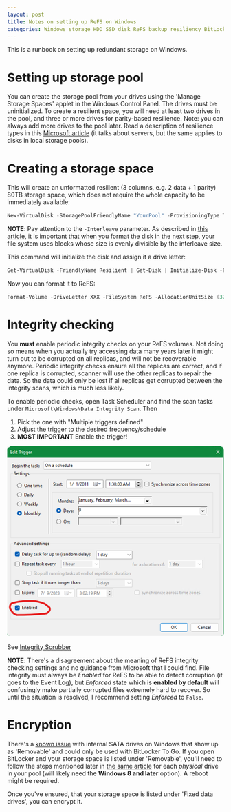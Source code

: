 ```yaml
---
layout: post
title: Notes on setting up ReFS on Windows
categories: Windows storage HDD SSD disk ReFS backup resiliency BitLocker
---
```


This is a runbook on setting up redundant storage on Windows.

# Setting up storage pool

You can create the storage pool from your drives using the 'Manage Storage Spaces'
applet in the Windows Control Panel. The drives must be uninitialized.
To create a resilient space, you will need at least two drives in the pool,
and three or more drives for parity-based resilience. Note: you can always add more
drives to the pool later. Read a description of resilience types in this
[Microsoft article](https://docs.microsoft.com/en-us/azure-stack/hci/concepts/plan-volumes#with-four-or-more-servers)
(it talks about servers, but the same applies to disks in local storage pools).

# Creating a storage space

This will create an unformatted resilient (3 columns, e.g. 2 data + 1 parity)
80TB storage space, which does not require the whole capacity to be immediately available:

```powershell
New-VirtualDisk -StoragePoolFriendlyName "YourPool" -ProvisioningType Thin -Interleave 32KB -FriendlyName Resilient -Size 80TB -ResiliencySettingName Parity -NumberOfColumns 3
```

**NOTE**: Pay attention to the `-Interleave` parameter. As described in [this article](https://storagespaceswarstories.com/storage-spaces-and-slow-parity-performance/),
it is important that when you format the disk in the next step, your file system uses
blocks whose size is evenly divisible by the interleave size.

This command will initialize the disk and assign it a drive letter:

```powershell
Get-VirtualDisk -FriendlyName Resilient | Get-Disk | Initialize-Disk -PassThru | New-Partition -UseMaximumSize -AssignDriveLetter
```

Now you can format it to ReFS:

```powershell
Format-Volume -DriveLetter XXX -FileSystem ReFS -AllocationUnitSize (32*1024*YYY) -SetIntegrityStreams $True
```

# Integrity checking

You **must** enable periodic integrity checks on your ReFS volumes. Not doing so
means when you actually try accessing data many years later it might turn out to be
corrupted on all replicas, and will not be recoverable anymore. Periodic integrity
checks ensure all the replicas are correct, and if one replica is corrupted,
scanner will use the other replicas to repair the data. So the data could only be lost
if all replicas get corrupted between the integrity scans, which is much less likely.

To enable periodic checks, open Task Scheduler and find the scan tasks under
`Microsoft\Windows\Data Integrity Scan`. Then

1. Pick the one with "Multiple triggers defined"
2. Adjust the trigger to the desired frequency/schedule
3. **MOST IMPORTANT** Enable the trigger!

![Edit Trigger window showing the `Enabled` checkbox](/images/Integrity-Scrub-Trigger.png)

See [Integrity Scrubber](https://docs.microsoft.com/en-us/windows-server/storage/refs/integrity-streams#integrity-scrubber)

**NOTE**: There's a disagreement about the meaning of ReFS integrity checking settings
and no guidance from Microsoft that I could find. File integrity must always be _Enabled_
for ReFS to be able to detect corruption (it goes to the Event Log), but _Enforced_ state
which is **enabled by default** will confusingly make partially corrupted files extremely
hard to recover. So until the situation is resolved, I recommend setting _Enforced_ to `False`.


# Encryption

There's a [known issue](https://support.microsoft.com/en-us/topic/internal-sata-drives-show-up-as-removeable-media-1f806a64-8661-95a6-adc7-ce65a976c8dd)
with internal SATA drives on Windows that show up
as 'Removable' and could only be used with BitLocker To Go.
If you open BitLocker and your storage space is listed under 'Removable',
you'll need to follow the steps mentioned later in
[the same article](https://support.microsoft.com/en-us/topic/internal-sata-drives-show-up-as-removeable-media-1f806a64-8661-95a6-adc7-ce65a976c8dd#supArticleContent)
for each _physical_ drive in your pool
(will likely need the **Windows 8 and later** option). A reboot might be required.

Once you've ensured, that your storage space is listed under 'Fixed data drives',
you can encrypt it.
